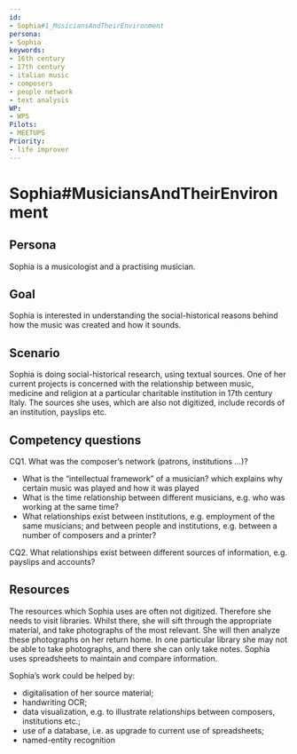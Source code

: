 ```yaml
---
id:
- Sophia#1_MusiciansAndTheirEnvironment
persona:
- Sophia
keywords:
- 16th century
- 17th century
- italian music
- composers
- people network
- text analysis
WP:
- WP5
Pilots:
- MEETUPS
Priority:
- life improver
---
```

# Sophia#MusiciansAndTheirEnvironment

## Persona

Sophia is a musicologist and a practising musician.

## Goal

Sophia is interested in understanding the social-historical reasons behind how the music was created and how it sounds.   

## Scenario

Sophia is doing social-historical research, using textual sources.  One of her current projects is concerned with the relationship between music, medicine and religion at a particular charitable institution in 17th century Italy.  The sources she uses, which are also not digitized, include records of an institution, payslips etc.

## Competency questions

CQ1. What was the composer’s network (patrons, institutions …)?

 * What is the “intellectual framework” of a musician? which explains why certain music was played and how it was played
 * What is the time relationship between different musicians, e.g. who was working at the same time?
 * What relationships exist between institutions, e.g. employment of the same musicians; and between people and institutions, e.g. between a number of composers and a printer?

CQ2. What relationships exist between different sources of information, e.g. payslips and accounts?


## Resources

The resources which Sophia uses are often not digitized.  Therefore she needs to visit libraries.  Whilst there, she will sift through the appropriate material, and take photographs of the most relevant.  She will then analyze these photographs on her return home.  In one particular library she may not be able to take photographs, and there she can only take notes.  Sophia uses spreadsheets to maintain and compare information.

Sophia’s work could be helped by:

 * digitalisation of her source material;
 * handwriting OCR;
 * data visualization, e.g. to illustrate relationships between composers, institutions etc.;
 * use of a database, i.e. as upgrade to current use of spreadsheets;
 * named-entity recognition
